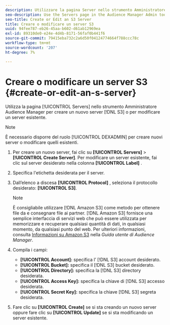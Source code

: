 ```yaml
---
description: Utilizzare la pagina Server nello strumento Amministratore Audience Manager per creare un nuovo server S3 o per modificare un server esistente.
seo-description: Use the Servers page in the Audience Manager Admin tool to create a new S3 server or to edit an existing server.
seo-title: Create or Edit an S3 Server
title: Creare o modificare un server S3
uuid: 94fee787-eb26-45aa-b602-d61ab12969ea
exl-id: 89310de0-e24e-4d4b-8171-56faf0b441f6
source-git-commit: 79415eba732c2a6d50f04124774664f788ccc78c
workflow-type: tm+mt
source-wordcount: '207'
ht-degree: 7%

---
```


# Creare o modificare un server S3 {#create-or-edit-an-s-server}

Utilizza la pagina [!UICONTROL Servers] nello strumento Amministratore Audience Manager per creare un nuovo server [!DNL S3] o per modificare un server esistente.

>[!NOTE]
>
>È necessario disporre del ruolo [!UICONTROL DEXADMIN] per creare nuovi server o modificare quelli esistenti.

1. Per creare un nuovo server, fai clic su **[!UICONTROL Servers]** > **[!UICONTROL Create Server]**. Per modificare un server esistente, fai clic sul server desiderato nella colonna **[!UICONTROL Label]** .
1. Specifica l&#39;etichetta desiderata per il server.
1. Dall’elenco a discesa **[!UICONTROL Protocol]** , seleziona il protocollo desiderato: **[!UICONTROL S3]**.

   >[!NOTE]
   >
   >È consigliabile utilizzare [!DNL Amazon S3] come metodo per ottenere file da e consegnare file ai partner. [!DNL Amazon S3] fornisce una semplice interfaccia di servizi web che può essere utilizzata per memorizzare e recuperare qualsiasi quantità di dati, in qualsiasi momento, da qualsiasi punto del web. Per ulteriori informazioni, consulta [Informazioni su Amazon S3](https://experienceleague.adobe.com/docs/audience-manager/user-guide/reference/amazon-s3.html) nella *Guida utente di Audience Manager*.

1. Compila i campi:

   * **[!UICONTROL Account]:** specifica l’ [!DNL S3] account desiderato.
   * **[!UICONTROL Bucket]:** specifica il  [!DNL S3] bucket desiderato.
   * **[!UICONTROL Directory]:** specifica la  [!DNL S3] directory desiderata.
   * **[!UICONTROL Access Key]:** specifica la chiave di  [!DNL S3] accesso desiderata.
   * **[!UICONTROL Secret Key]:** specifica la chiave  [!DNL S3] segreta desiderata.

1. Fare clic su **[!UICONTROL Create]** se si sta creando un nuovo server oppure fare clic su **[!UICONTROL Update]** se si sta modificando un server esistente.
